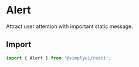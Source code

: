 # Alert

Attract user attention with important static message.

## Import

```jsx
import { Alert } from '@simplyui/react';
```

